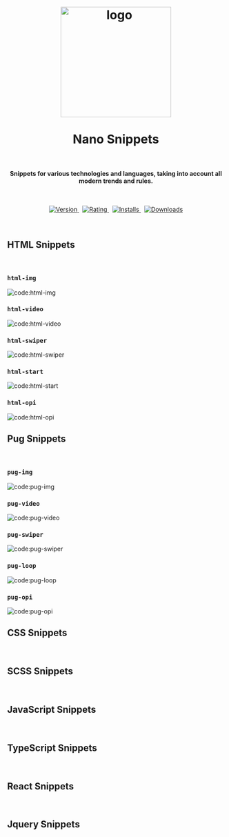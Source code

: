 <h1 align="center">
    <br/>
    <img src="https://raw.githubusercontent.com/kah3vich/Nano-Snippets/main/assets/logo.png" alt="logo" width="256">
    <br/>
    <br/>
    Nano Snippets
    <br/>
    <br/>
</h1>

<h4 align="center">Snippets for various technologies and languages, taking into account all modern trends and rules.</h4>

<br/>

<p align="center">
    <a href="https://marketplace.visualstudio.com/items?itemName=kah3vich.nanosnippets">
        <img src="https://vsmarketplacebadges.dev/version-short/kah3vich.nanosnippets.svg?style=for-the-badge&colorA=252526&colorB=43A047&label=VERSION" alt="Version">
    </a>&nbsp;
    <a href="https://marketplace.visualstudio.com/items?itemName=kah3vich.nanosnippets">
        <img src="https://vsmarketplacebadges.dev/rating-short/kah3vich.nanosnippets.svg?style=for-the-badge&colorA=252526&colorB=43A047&label=Rating" alt="Rating">
    </a>&nbsp;
    <a href="https://marketplace.visualstudio.com/items?itemName=kah3vich.nanosnippets">
        <img src="https://vsmarketplacebadges.dev/installs-short/kah3vich.nanosnippets.svg?style=for-the-badge&colorA=252526&colorB=43A047&label=Installs" alt="Installs">
    </a>&nbsp;
    <a href="https://marketplace.visualstudio.com/items?itemName=kah3vich.nanosnippets">
        <img src="https://vsmarketplacebadges.dev/downloads-short/kah3vich.nanosnippets.svg?style=for-the-badge&colorA=252526&colorB=43A047&label=Downloads" alt="Downloads">
    </a>
</p>

<br/>

## HTML Snippets

<br/>

### `html-img`

<img src="https://raw.githubusercontent.com/kah3vich/Nano-Snippets/main/assets/code/html/html-img.png" alt="code:html-img">

<br/>

### `html-video`

<img src="https://raw.githubusercontent.com/kah3vich/Nano-Snippets/main/assets/code/html/html-video.png" alt="code:html-video">

<br/>

### `html-swiper`

<img src="https://raw.githubusercontent.com/kah3vich/Nano-Snippets/main/assets/code/html/html-swiper.png" alt="code:html-swiper">

<br/>

### `html-start`

<img src="https://raw.githubusercontent.com/kah3vich/Nano-Snippets/main/assets/code/html/html-start.png" alt="code:html-start">

<br/>

### `html-opi`

<img src="https://raw.githubusercontent.com/kah3vich/Nano-Snippets/main/assets/code/html/html-opi.png" alt="code:html-opi">

<br/>

## Pug Snippets

<br/>

### `pug-img`

<img src="https://raw.githubusercontent.com/kah3vich/Nano-Snippets/main/assets/code/html/pug-img.png" alt="code:pug-img">

<br/>

### `pug-video`

<img src="https://raw.githubusercontent.com/kah3vich/Nano-Snippets/main/assets/code/html/pug-video.png" alt="code:pug-video">

<br/>

### `pug-swiper`

<img src="https://raw.githubusercontent.com/kah3vich/Nano-Snippets/main/assets/code/html/pug-swiper.png" alt="code:pug-swiper">

<br/>

### `pug-loop`

<img src="https://raw.githubusercontent.com/kah3vich/Nano-Snippets/main/assets/code/html/pug-loop.png" alt="code:pug-loop">

<br/>

### `pug-opi`

<img src="https://raw.githubusercontent.com/kah3vich/Nano-Snippets/main/assets/code/html/pug-opi.png" alt="code:pug-opi">

<br/>

## CSS Snippets

<br/>

## SCSS Snippets

<br/>

## JavaScript Snippets

<br/>

## TypeScript Snippets

<br/>

## React Snippets

<br/>

## Jquery Snippets
